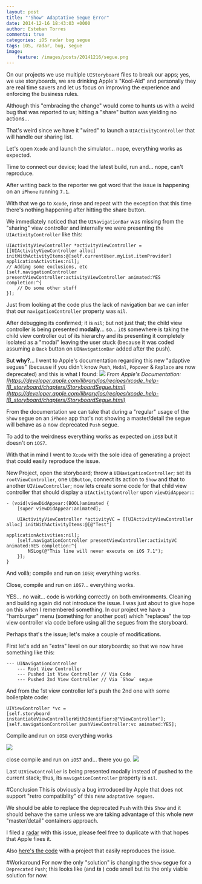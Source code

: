 ```yaml
---
layout: post
title: "'Show' Adaptative Segue Error"
date: 2014-12-16 18:43:03 +0000
author: Esteban Torres
comments: true
categories: iOS radar bug segue
tags: iOS, radar, bug, segue
image:
    feature: /images/posts/20141216/segue.png
---
```

On our projects we use multiple `UIStoryboard` files to break our apps; yes, we use storyboards, we are drinking Apple's "Kool-Aid" and personally they are real time savers and let us focus on improving the experience and enforcing the business rules.


Although this "embracing the change" would come to hunts us with a weird bug that was reported to us; hitting a "share" button was yielding no actions…


That's weird since we have it "wired" to launch a `UIActivityController` that will handle our sharing list.


Let's open `Xcode` and launch the simulator… nope, everything works as expected.


Time to connect our device; load the latest build, run and… nope, can't reproduce.

<!-- more -->

After writing back to the reporter we got word that the issue is happening on an `iPhone` running `7.1`.


With that we go to `Xcode`, rinse and repeat with the exception that this time there's nothing happening after hitting the share button.


We immediately noticed that the `UINavigationBar` was missing from the "sharing" view controller and internally we were presenting the `UIActivityController` like this:

```objc
UIActivityViewController *activityViewController = [[UIActivityViewController alloc] initWithActivityItems:@[self.currentUser.myList.itemProvider] applicationActivities:nil];
// Adding some exclusions, etc 
[self.navigationController presentViewController:activityViewController animated:YES completion:^{
    // Do some other stuff
}];
```

Just from looking at the code plus the lack of navigation bar we can infer that our `navigationController` property was `nil`.

After debugging its confirmed; it is `nil`; but not just that; the child view controller is being presented **modally**… so… `iOS` somewhere is taking the child view controller out of its hierarchy and its presenting it completely isolated as a "modal" leaving the user stuck (because it was coded assuming a `Back` button on `UINavigationBar` added after the push).


But **why?**…
I went to Apple's documentation regarding this new "adaptive segues" (because if you didn't know `Push`, `Modal`, `Popover` & `Replace` are now deprecated) and this is what I found:
![](/images/posts/20141216/segues-table.png)
*From Apple's Documentation: [https://developer.apple.com/library/ios/recipes/xcode_help-IB_storyboard/chapters/StoryboardSegue.html](https://developer.apple.com/library/ios/recipes/xcode_help-IB_storyboard/chapters/StoryboardSegue.html)*



From the documentation we can take that during a "regular" usage of the `Show` segue on an `iPhone` app that's not showing a master/detail the segue will behave as a now deprecated `Push` segue.

To add to the weirdness everything works as expected on `iOS8` but it doesn't on `iOS7`.

With that in mind I went to `Xcode` with the sole idea of generating a project that could easily reproduce the issue.



New Project, open the storyboard; throw a `UINavigationController`; set its `rootViewController`, one `UIButton`, connect its action to `Show` and that to another `UIViewController`; now lets create some code for that child view controller that should display a `UIActivityController` upon `viewDidAppear:`:

```objc
- (void)viewDidAppear:(BOOL)animated {
    [super viewDidAppear:animated];
    
    UIActivityViewController *activityVC = [[UIActivityViewController alloc] initWithActivityItems:@[@"Test"]
                                                                             applicationActivities:nil];
    [self.navigationController presentViewController:activityVC animated:YES completion:^{
        NSLog(@"This line will never execute on iOS 7.1");
    }];
}
```


And voilà; compile and run on `iOS8`; everything works.

Close, compile and run on `iOS7`… everything works.


YES… no wait… code is working correctly on both environments. Cleaning and building again did not introduce the issue. I was just about to give hope on this when I remembered something. In our project we have a "hamburger" menu (something for another post) which "replaces" the top view controller via code before using all the segues from the storyboard.


Perhaps that's the issue; let's make a couple of modifications.


First let's add an "extra" level on our storyboards; so that we now have something like this:

```
--- UINavigationController
    --- Root View Controller
    --- Pushed 1st View Controller // Via Code
    --- Pushed 2nd View Controller // Via `Show` segue
```

And from the 1st view controller let's push the 2nd one with some boilerplate code:

```objc
UIViewController *vc = 
[self.storyboard instantiateViewControllerWithIdentifier:@"ViewController"];
[self.navigationController pushViewController:vc animated:YES];
```


Compile and run on `iOS8` everything works

![](/images/posts/20141216/iOS8.png)

 close compile and run on `iOS7` and… there you go.
![](/images/posts/20141216/iOS7.png)

Last `UIViewController` is being presented modally instead of pushed to the current stack; thus, its `navigationController` property is `nil`.


#Conclusion
This is obviously a bug introduced by Apple that does not support "retro compatiblity" of this new `adaptative segues`.


We should be able to replace the deprecated `Push` with this `Show` and it should behave the same unless we are taking advantage of this whole new "master/detail" containers approach.


I filed a [radar](http://www.openradar.me/19259764) with this issue, please feel free to duplicate with that hopes that Apple fixes it.


Also [here's the code](https://github.com/esttorhe/ShowNotWorking_Radar) with a project that easily reproduces the issue.


#Workaround
For now the only "solution" is changing the `Show` segue for a `Deprecated` `Push`; this looks like (and ***is*** ) code smell but its the only viable solution for now.